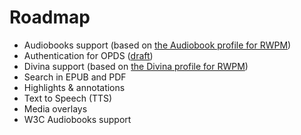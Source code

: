 # Roadmap

* Audiobooks support (based on [the Audiobook profile for RWPM](https://readium.org/webpub-manifest/profiles/audiobook))
* Authentication for OPDS ([draft](https://drafts.opds.io/authentication-for-opds-1.0))
* Divina support (based on [the Divina profile for RWPM](https://readium.org/webpub-manifest/profiles/divina))
* Search in EPUB and PDF
* Highlights & annotations
* Text to Speech (TTS)
* Media overlays
* W3C Audiobooks support
